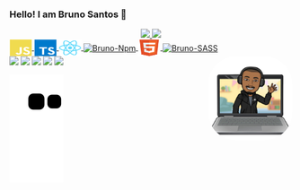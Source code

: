 ### Hello! I am Bruno Santos 👋
<div align="center">
  <a href="https://github.com/BrunoSantosCosta">
  <img height="180em" src="https://github-readme-stats.vercel.app/api?username=BrunoSantosCosta&show_icons=true&theme=tokyonight&include_all_commits=true&count_private=true"/>
  <img height="180em" src="https://github-readme-stats.vercel.app/api/top-langs/?username=BrunoSantosCosta&layout=compact&langs_count=7&theme=tokyonight"/>
</div>

<div style="display: inline_block">
  <img align="center" alt="Bruno-Js" height="30" width="40" src="https://raw.githubusercontent.com/devicons/devicon/master/icons/javascript/javascript-plain.svg">
  <img align="center" alt="Bruno-Ts" height="30" width="40" src="https://raw.githubusercontent.com/devicons/devicon/master/icons/typescript/typescript-plain.svg">
  <img align="center" alt="Bruno-ReactNative" height="30" width="40" src="https://raw.githubusercontent.com/devicons/devicon/master/icons/react/react-original.svg">
  <img align="center" alt="Bruno-Npm" height="30" width="40" src="https://cdn.jsdelivr.net/gh/devicons/devicon/icons/npm/npm-original-wordmark.svg">
  <img align="center" alt="Bruno-HTML" height="30" width="40" src="https://raw.githubusercontent.com/devicons/devicon/master/icons/html5/html5-original.svg">
  <img align="center" alt="Bruno-SASS" height="30" width="40" src="https://cdn.jsdelivr.net/gh/devicons/devicon/icons/sass/sass-original.svg">
  <img align="right" alt="Bruno-pic" height="150" style="border-radius:50px;" src="./image/eu-icon.png">
</div>
 
 
<div> 
    <a href="https://www.linkedin.com/in/bruno-santos-costa/" target="_blank"><img src="https://img.shields.io/badge/-LinkedIn-%230077B5?style=for-the-badge&logo=linkedin&logoColor=white" target="_blank"></a> 
    <a href = "mailto:brunosanttos667@gmail.com"><img src="https://img.shields.io/badge/-Gmail-%23333?style=for-the-badge&logo=gmail&logoColor=white" target="_blank"></a>
  <a href="https://www.youtube.com/channel/UCmig3QAebpT421_mvrH0U6g" target="_blank"><img src="https://img.shields.io/badge/YouTube-FF0000?style=for-the-badge&logo=youtube&logoColor=white" target="_blank"></a>
  <a href="https://www.instagram.com/cbrunosanttos/" target="_blank"><img src="https://img.shields.io/badge/-Instagram-%23E4405F?style=for-the-badge&logo=instagram&logoColor=white" target="_blank"></a>
 <a href="https://brunosanttos.com.br/" target="_blank"><img src="https://img.shields.io/badge/Blogger-FF5722?style=for-the-badge&logo=blogger&logoColor=white" target="_blank"></a> 

 
  ![Snake animation](https://github.com/BrunoSantosCosta/BrunoSantosCosta/blob/output/github-contribution-grid-snake.svg)
 
</div>
